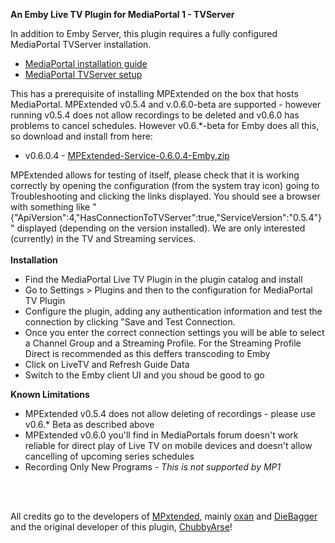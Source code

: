 <strong>An Emby Live TV Plugin for MediaPortal 1 - TVServer</strong>

In addition to Emby Server, this plugin requires a fully configured MediaPortal TVServer installation.
<ul>
	<li><a href="http://wiki.team-mediaportal.com/1_MEDIAPORTAL_1/1_Getting_Started/12_Installing_MediaPortal">MediaPortal installation guide</a></li>
	<li><a href="http://wiki.team-mediaportal.com/1_MEDIAPORTAL_1/13_Setup_Guides/2_TV_Setup">MediaPortal TVServer setup</a></li>
</ul>

<p>This has a prerequisite of installing MPExtended on the box that hosts MediaPortal. MPExtended v0.5.4 and v.0.6.0-beta are supported - however running v0.5.4 does not allow recordings to be deleted and v0.6.0 has problems to cancel schedules. However v0.6.*-beta for Emby does all this, so download and install from here:</p>

<ul>
	<li>v0.6.0.4 -&nbsp;<a href="https://github.com/puenktchen/MediaPortalTVPlugin/blob/master/sources/MPExtended-Service-0.6.0.4-Emby.zip">MPExtended-Service-0.6.0.4-Emby.zip</a></li>
</ul>

<p>MPExtended allows for testing of itself, please check that it is working correctly by opening the configuration (from the system tray icon) going to Troubleshooting and clicking the links displayed. You should see a browser with something like &quot;{&quot;ApiVersion&quot;:4,&quot;HasConnectionToTVServer&quot;:true,&quot;ServiceVersion&quot;:&quot;0.5.4&quot;}&quot; displayed (depending on the version installed). We are only interested (currently) in the TV and Streaming services.<br />
&nbsp;<br />
<strong>Installation</strong></p>

<ul>
	<li>Find the MediaPortal Live TV Plugin in the plugin catalog and install</li>
	<li>Go to Settings > Plugins and then to the configuration for MediaPortal TV Plugin</li>
	<li>Configure the plugin, adding any authentication information and test the connection by clicking "Save and Test Connection.</li>
	<li>Once you enter the correct connection settings you will be able to select a Channel Group and a Streaming Profile. For the Streaming Profile Direct is recommended as this deffers transcoding to Emby</li>
	<li>Click on LiveTV and Refresh Guide Data</li>
	<li>Switch to the Emby client UI and you shoud be good to go</li>
</ul>

<p><strong>Known Limitations</strong></p>
<ul>
	<li>MPExtended v0.5.4 does not allow deleting of recordings - please use v0.6.* Beta as described above</li>
	<li>MPExtended v0.6.0 you'll find in MediaPortals forum doesn't work reliable for direct play of Live TV on mobile devices and doesn't allow cancelling of upcoming series schedules</li>
	<li>Recording Only New Programs -&nbsp;<em>This is not supported by MP1</em></li>
</ul>

<br />
<br />
<p>All credits go to the developers of <a href="https://github.com/MPExtended/MPExtended">MPxtended</a>, mainly <a href="https://github.com/oxan">oxan</a> and <a href="https://github.com/DieBagger">DieBagger</a><br />
and the original developer of this plugin, <a href="https://github.com/ChubbyArse">ChubbyArse</a>!</p>
